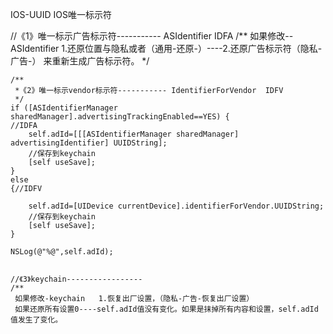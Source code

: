 IOS-UUID
IOS唯一标示符


 //《1》唯一标示广告标示符-----------      ASIdentifier   IDFA
    /**
       如果修改--ASIdentifier 1.还原位置与隐私或者（通用-还原-）----2.还原广告标示符（隐私-广告-）  来重新生成广告标示符。
     */
    
    /**
     *《2》唯一标示vendor标示符----------- IdentifierForVendor  IDFV
     */
    if ([ASIdentifierManager sharedManager].advertisingTrackingEnabled==YES) {
    //IDFA
        self.adId=[[[ASIdentifierManager sharedManager] advertisingIdentifier] UUIDString];
        //保存到keychain
        [self useSave];
    }
    else
    {//IDFV
       
        self.adId=[UIDevice currentDevice].identifierForVendor.UUIDString;
        //保存到keychain
        [self useSave];
    }
   
    NSLog(@"%@",self.adId);
    

    //《3》keychain-----------------
    /**
     如果修改-keychain   1.恢复出厂设置，（隐私-广告-恢复出厂设置）
     如果还原所有设置0----self.adId值没有变化。如果是抹掉所有内容和设置，self.adId值发生了变化。
